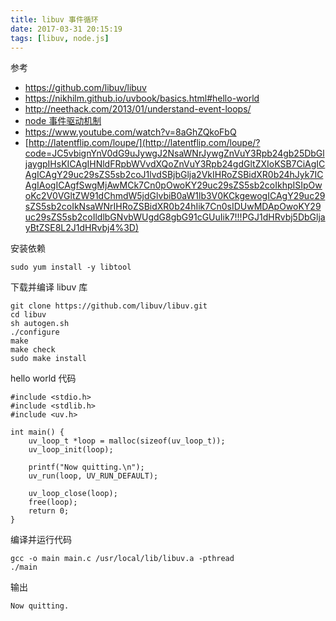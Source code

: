 ```yaml
---
title: libuv 事件循环
date: 2017-03-31 20:15:19
tags: [libuv, node.js]
---
```


参考

* <https://github.com/libuv/libuv>
* <https://nikhilm.github.io/uvbook/basics.html#hello-world>
* <http://neethack.com/2013/01/understand-event-loops/>
* [node 事件驱动机制](../../../../2016/03/11/node-事件驱动机制/)
* <https://www.youtube.com/watch?v=8aGhZQkoFbQ>
* [http://latentflip.com/loupe/](http://latentflip.com/loupe/?code=JC5vbignYnV0dG9uJywgJ2NsaWNrJywgZnVuY3Rpb24gb25DbGljaygpIHsKICAgIHNldFRpbWVvdXQoZnVuY3Rpb24gdGltZXIoKSB7CiAgICAgICAgY29uc29sZS5sb2coJ1lvdSBjbGlja2VkIHRoZSBidXR0b24hJyk7ICAgIAogICAgfSwgMjAwMCk7Cn0pOwoKY29uc29sZS5sb2coIkhpISIpOwoKc2V0VGltZW91dChmdW5jdGlvbiB0aW1lb3V0KCkgewogICAgY29uc29sZS5sb2coIkNsaWNrIHRoZSBidXR0b24hIik7Cn0sIDUwMDApOwoKY29uc29sZS5sb2coIldlbGNvbWUgdG8gbG91cGUuIik7!!!PGJ1dHRvbj5DbGljayBtZSE8L2J1dHRvbj4%3D)

<!--more-->

安装依赖

```
sudo yum install -y libtool
```

下载并编译 libuv 库

```
git clone https://github.com/libuv/libuv.git
cd libuv
sh autogen.sh
./configure
make
make check
sudo make install
```

hello world 代码

```
#include <stdio.h>
#include <stdlib.h>
#include <uv.h>

int main() {
    uv_loop_t *loop = malloc(sizeof(uv_loop_t));
    uv_loop_init(loop);

    printf("Now quitting.\n");
    uv_run(loop, UV_RUN_DEFAULT);

    uv_loop_close(loop);
    free(loop);
    return 0;
}
```

编译并运行代码

```
gcc -o main main.c /usr/local/lib/libuv.a -pthread
./main
```

输出

`Now quitting.`

